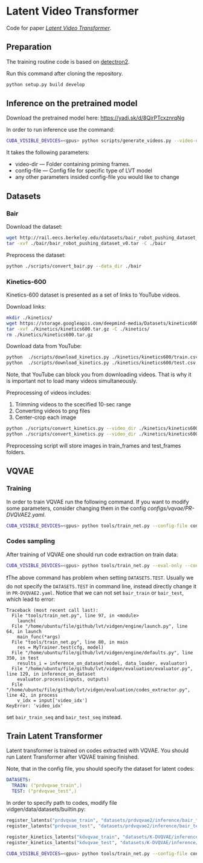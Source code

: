 # Latent Video Transformer

Code for paper [_Latent Video Transformer_](https://arxiv.org/pdf/2006.10704.pdf).


## Preparation

The training routine code is based on [detectron2](https://github.com/facebookresearch/detectron2).

Run this command after cloning the repository.

```bash
python setup.py build develop
```


## Inference on the pretrained model

Download the pretrained model here: https://yadi.sk/d/8QjrPTcxznrqNg

In order to run inference use the command:

```bash
CUDA_VISIBLE_DEVICES=<gpus> python scripts/generate_videos.py --video-dir ./example --config-file configs/vt/DSFVT.yaml MODEL.GENERATOR.WEIGHTS pretrained/DSFVT/netG/model_final.pth OUTPUT_DIR ./example/sample
```

It takes the following parameters:
* video-dir — Folder containing priming frames.
* config-file — Config file for specific type of LVT model
* any other parameters insided config-file you would like to change


## Datasets

### Bair

Download the dataset:

```bash
wget http://rail.eecs.berkeley.edu/datasets/bair_robot_pushing_dataset_v0.tar -P ./bair
tar -xvf ./bair/bair_robot_pushing_dataset_v0.tar -C ./bair
```

Preprocess the dataset:

```bash
python ./scripts/convert_bair.py --data_dir ./bair
```


### Kinetics-600

Kinetics-600 dataset is presented as a set of links to YouTube videos.

Download links:
```bash
mkdir ./kinetics/
wget https://storage.googleapis.com/deepmind-media/Datasets/kinetics600.tar.gz -P ./kinetics/
tar -xvf ./kinetics/kinetics600.tar.gz -C ./kinetics/
rm ./kinetics/kinetics600.tar.gz
```

Download data from YouTube:

```bash
python  ./scripts/download_kinetics.py ./kinetics/kinetics600/train.csv ./kinetics//kinetics600/train_vid --trim --num-jobs 1
python  ./scripts/download_kinetics.py ./kinetics/kinetics600/test.csv ./kinetics/kinetics600/test_vid --trim --num-jobs 1
```

Note, that YouTube can block you from downloading videos. That is why it is important not to load many videos simultaneously.


Preprocessing of videos includes:
1. Trimming videos to the scecified 10-sec range
2. Converting videos to png files
3. Center-crop each image 

```bash
python ./scripts/convert_kinetics.py --video_dir ./kinetics/kinetics600/train --output_dir ./kinetics/kinetics600/train_frames --num_jobs 5 --img_size 64
python ./scripts/convert_kinetics.py --video_dir ./kinetics/kinetics600/test --output_dir ./kinetics/kinetics600/test_frames --num_jobs 5 --img_size 64
```

Preprocessing script will store images in train_frames and test_frames folders.



## VQVAE

### Training

In order to train VQVAE run the following command. If you want to modify some parameters, consider changing them in the config _configs/vqvae/PR-DVQVAE2.yaml_.

```bash
CUDA_VISIBLE_DEVICES=<gpus> python tools/train_net.py --config-file configs/vqvae/PR-DVQVAE2.yaml --num-gpus <number of gpus> OUTPUT_DIR experiments/PR-DVQVAE2
```

### Codes sampling

After training of VQVAE one should run code extraction on train data:

```bash
CUDA_VISIBLE_DEVICES=<gpus> python tools/train_net.py --eval-only --config-file configs/vqvae/PR-DVQVAE2.yaml OUTPUT_DIR experiments/PR-DVQVAE2 TEST.EVALUATORS "CodesExtractor" DATASETS.TEST "kinetics_train_seq"
```

:exclamation:The above command has problem when setting `DATASETS.TEST`. Usually we do not specify the `DATASETS.TEST` in command line, instead directly change it in `PR-DVQVAE2.yaml`.
Notice that we can not set `bair_train` or `bair_test`, which lead to error:
```
Traceback (most recent call last):
  File "tools/train_net.py", line 97, in <module>
    launch(
  File "/home/ubuntu/file/github/lvt/vidgen/engine/launch.py", line 64, in launch
    main_func(*args)
  File "tools/train_net.py", line 80, in main
    res = MyTrainer.test(cfg, model)
  File "/home/ubuntu/file/github/lvt/vidgen/engine/defaults.py", line 350, in test
    results_i = inference_on_dataset(model, data_loader, evaluator)
  File "/home/ubuntu/file/github/lvt/vidgen/evaluation/evaluator.py", line 129, in inference_on_dataset
    evaluator.process(inputs, outputs)
  File "/home/ubuntu/file/github/lvt/vidgen/evaluation/codes_extractor.py", line 42, in process
    v_idx = input['video_idx']
KeyError: 'video_idx'
```
set `bair_train_seq` and `bair_test_seq` instead.

## Train Latent Transformer

Latent transformer is trained on codes extracted with VQVAE. You should run Latent Transformer after VQVAE training finished. 

Note, that in the config file, you should specify the dataset for latent codes:

```yaml
DATASETS:
  TRAIN: ("prdvqvae_train",)
  TEST: ("prdvqvae_test",)
```

In order to specify path to codes, modify file vidgen/data/datasets/builtin.py:

```python
register_latents("prdvqvae_train", "datasets/prdvqvae2/inference/bair_train_seq")
register_latents("prdvqvae_test", "datasets/prdvqvae2/inference/bair_test_seq")

register_kinetics_latents("kdvqvae_train", "datasets/K-DVQVAE/inference/kinetics_train_seq")
register_kinetics_latents("kdvqvae_test", "datasets/K-DVQVAE/inference/kinetics_test_seq")
```


```bash
CUDA_VISIBLE_DEVICES=<gpus> python tools/train_net.py --config-file configs/vt/DSFVT.yaml --num-gpus 1 OUTPUT_DIR experiments/vt/DSFVT 
```




